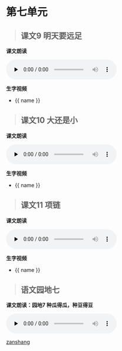 # 第七单元

> ## 课文9 明天要远足

<Epep grade="xxyw1a" :pep="1211001101161" :pages="93" :paged="95" ></Epep>

**课文朗读**

<audio class="myaudio" controls="" preload="none"><source src="//cnvod.cnr.cn/audio2017/ondemand/media/1100/201812/5C08DA10-D5E4-4E79-BAB9-3D1E0A141C1A_2018-12-0616_09_57_0.m4a"></audio>

**生字视频**

<div class="shengzi">
    <ul><li v-for="(value, name,index) in kw1a9" v-on:click="clickvideo" :data-videosrc="value" :key="index">{{ name }}</li></ul>
</div>

> ## 课文10 大还是小

<Epep grade="xxyw1a" :pep="1211001101161" :pages="96" :paged="97" ></Epep>

**课文朗读**

<audio class="myaudio" controls="" preload="none"><source src="//cnvod.cnr.cn/audio2017/ondemand/media/1100/201812/5C08DA10-EEB8-4F6F-9B06-3D1E0A141C1A_2018-12-0616_09_58_0.m4a"></audio>

**生字视频**

<div class="shengzi">
    <ul><li v-for="(value, name,index) in kw1a10" v-on:click="clickvideo" :data-videosrc="value" :key="index">{{ name }}</li></ul>
</div>

> ## 课文11 项链

<Epep grade="xxyw1a" :pep="1211001101161" :pages="98" :paged="99" ></Epep>

**课文朗读**

<audio class="myaudio" controls="" preload="none"><source src="//cnvod.cnr.cn/audio2017/ondemand/media/1100/201805/5AF547EB-95AC-4438-85A4-2A780A141C1A_2018-05-1115_36_44_0.m4a"></audio>

**生字视频**

<div class="shengzi">
    <ul><li v-for="(value, name,index) in kw1a10" v-on:click="clickvideo" :data-videosrc="value" :key="index">{{ name }}</li></ul>
</div>

> ## 语文园地七

<Epep grade="xxyw1a" :pep="1211001101161" :pages="100" :paged="103" ></Epep>

**课文朗读：园地7 种瓜得瓜，种豆得豆**

<audio class="myaudio" controls="" preload="none"><source src="//cnvod.cnr.cn/audio2017/ondemand/media/1100/201812/5C08DA1D-2924-4884-9D10-3D1E0A141C1A_2018-12-0616_15_51_0.m4a"></audio>

[zanshang](../res/zanshang.md ':include')